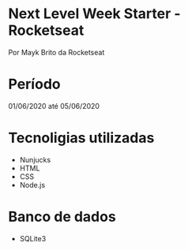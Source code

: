 # Next Level Week Starter - Rocketseat
Por Mayk Brito da Rocketseat
# Período
01/06/2020 até 05/06/2020
# Tecnoligias utilizadas
- Nunjucks
- HTML
- CSS
- Node.js
# Banco de dados
- SQLite3
